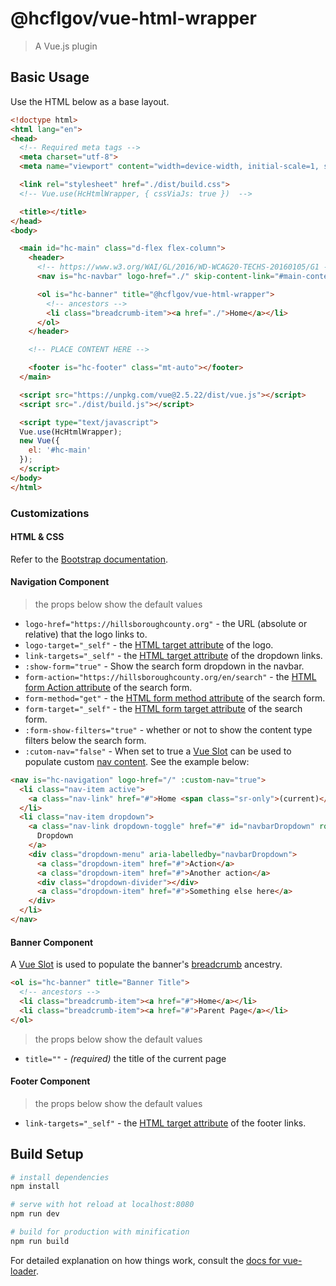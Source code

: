 # @hcflgov/vue-html-wrapper

> A Vue.js plugin

## Basic Usage

Use the HTML below as a base layout.

```html
<!doctype html>
<html lang="en">
<head>
  <!-- Required meta tags -->
  <meta charset="utf-8">
  <meta name="viewport" content="width=device-width, initial-scale=1, shrink-to-fit=no">

  <link rel="stylesheet" href="./dist/build.css">
  <!-- Vue.use(HcHtmlWrapper, { cssViaJs: true })  -->

  <title></title>
</head>
<body>

  <main id="hc-main" class="d-flex flex-column">
    <header>
      <!-- https://www.w3.org/WAI/GL/2016/WD-WCAG20-TECHS-20160105/G1 -->
      <nav is="hc-navbar" logo-href="./" skip-content-link="#main-content"></nav>

      <ol is="hc-banner" title="@hcflgov/vue-html-wrapper">
        <!-- ancestors -->
        <li class="breadcrumb-item"><a href="./">Home</a></li>
      </ol>
    </header>

    <!-- PLACE CONTENT HERE -->

    <footer is="hc-footer" class="mt-auto"></footer>
  </main>

  <script src="https://unpkg.com/vue@2.5.22/dist/vue.js"></script>
  <script src="./dist/build.js"></script>

  <script type="text/javascript">
  Vue.use(HcHtmlWrapper);
  new Vue({
    el: '#hc-main'
  });
  </script>
</body>
</html>
```

### Customizations

#### HTML & CSS

Refer to the [Bootstrap documentation](https://getbootstrap.com/).

#### Navigation Component

> the props below show the default values

* `logo-href="https://hillsboroughcounty.org"` - the URL (absolute or relative) that the logo links to.
* `logo-target="_self"` - the [HTML target attribute](https://www.w3schools.com/tags/att_a_target.asp) of the logo.
* `link-targets="_self"` - the [HTML target attribute](https://www.w3schools.com/tags/att_a_target.asp) of the dropdown links.
* `:show-form="true"` - Show the search form dropdown in the navbar.
* `form-action="https://hillsboroughcounty.org/en/search"` - the [HTML form Action attribute](https://www.w3schools.com/tags/att_form_action.asp) of the search form.
* `form-method="get"` - the [HTML form method attribute](https://www.w3schools.com/tags/att_form_method.asp) of the search form.
* `form-target="_self"` - the [HTML form target attribute](https://www.w3schools.com/tags/att_form_target.asp) of the search form.
* `:form-show-filters="true"` - whether or not to show the content type filters below the search form.
* `:cutom-nav="false"` - When set to true a [Vue Slot](https://vuejs.org/v2/guide/components.html#Single-Slot) can be used to populate custom [nav content](https://getbootstrap.com/docs/4.0/components/navbar/#nav). See the example below:

```html
<nav is="hc-navigation" logo-href="/" :custom-nav="true">
  <li class="nav-item active">
    <a class="nav-link" href="#">Home <span class="sr-only">(current)</span></a>
  </li>
  <li class="nav-item dropdown">
    <a class="nav-link dropdown-toggle" href="#" id="navbarDropdown" role="button" data-toggle="dropdown" aria-haspopup="true" aria-expanded="false">
      Dropdown
    </a>
    <div class="dropdown-menu" aria-labelledby="navbarDropdown">
      <a class="dropdown-item" href="#">Action</a>
      <a class="dropdown-item" href="#">Another action</a>
      <div class="dropdown-divider"></div>
      <a class="dropdown-item" href="#">Something else here</a>
    </div>
  </li>
</nav>
```

#### Banner Component

A [Vue Slot](https://vuejs.org/v2/guide/components.html#Single-Slot) is used to populate the banner's [breadcrumb](https://getbootstrap.com/docs/4.0/components/breadcrumb/) ancestry.

```html
<ol is="hc-banner" title="Banner Title">
  <!-- ancestors -->
  <li class="breadcrumb-item"><a href="#">Home</a></li>
  <li class="breadcrumb-item"><a href="#">Parent Page</a></li>
</ol>
```

> the props below show the default values

* `title=""` - _(required)_ the title of the current page

#### Footer Component

> the props below show the default values

* `link-targets="_self"` - the [HTML target attribute](https://www.w3schools.com/tags/att_a_target.asp) of the footer links.

## Build Setup

``` bash
# install dependencies
npm install

# serve with hot reload at localhost:8080
npm run dev

# build for production with minification
npm run build
```

For detailed explanation on how things work, consult the [docs for vue-loader](http://vuejs.github.io/vue-loader).
